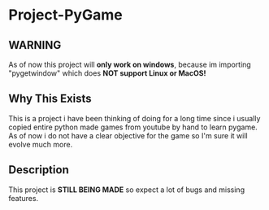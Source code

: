 # Project-PyGame

## WARNING
As of now this project will **only work on windows**, because im importing "pygetwindow" which does **NOT support Linux or MacOS!**

## Why This Exists
This is a project i have been thinking of doing for a long time since i usually copied entire python made games from youtube by hand to learn pygame. As of now i do not have a clear objective for the game so I'm sure it will evolve much more.

## Description
This project is **STILL BEING MADE** so expect a lot of bugs and missing features.
